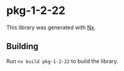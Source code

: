 # pkg-1-2-22

This library was generated with [Nx](https://nx.dev).

## Building

Run `nx build pkg-1-2-22` to build the library.
